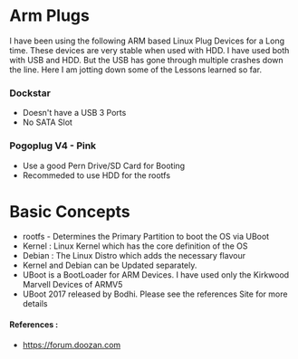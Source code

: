 # Arm Plugs


I have been using the following ARM based Linux Plug Devices for a Long time. These devices are very stable when used with HDD. I have used both with USB and HDD. But the USB has gone through multiple crashes down the line. Here I am jotting down some of the Lessons learned so far.

### Dockstar
- Doesn't have a USB 3 Ports
- No SATA Slot

### Pogoplug V4 - Pink
- Use a good Pern Drive/SD Card for Booting
- Recommeded to use HDD for the rootfs

# Basic Concepts 
- rootfs - Determines the Primary Partition to boot the OS via UBoot
- Kernel : Linux Kernel which has the core definition of the OS
- Debian : The Linux Distro which adds the necessary flavour
- Kernel and Debian can be Updated separately.
- UBoot is a BootLoader for ARM Devices. I have used only the Kirkwood Marvell Devices of ARMV5
- UBoot 2017 released by Bodhi. Please see the references Site for more details


#### References :
- https://forum.doozan.com
